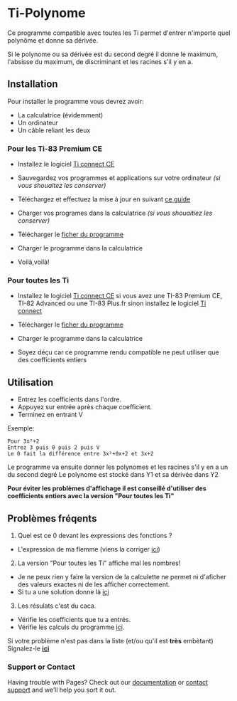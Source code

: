 # Ti-Polynome


Ce programme compatible avec toutes les Ti permet d'entrer n'importe quel polynôme et donne sa dérivée.

Si le polynome ou sa dérivée est du second degré il donne le maximum, l'absisse du maximum, de discriminant et les racines s'il y en a.


## Installation

Pour installer le programme vous devrez avoir:
- La calculatrice (évidemment)
- Un ordinateur
- Un câble reliant les deux


### Pour les Ti-83 Premium CE 

- Installez le logiciel [Ti connect CE](https://education.ti.com/fr/products/computer-software/ti%20connect%20ce%20sw)
- Sauvegardez vos programmes et applications sur votre ordinateur _(si vous shouaitez les conserver)_
- Téléchargez et effectuez la mise à jour en suivant [ce guide](https://education.ti.com/fr/product-resources/mise-a-jour-83-premium)
- Charger vos programes dans la calculatrice _(si vous shouaitiez les conserver)_
- Télécharger le [ficher du programme](https://github.com/James2Alex/Ti-Polynome/releases/download/1.0/POLY.8xp)
- Charger le programme dans la calculatrice

- Voilà,voilà!

### Pour toutes les Ti
- Installez le logiciel [Ti connect CE](https://education.ti.com/fr/products/computer-software/ti%20connect%20ce%20sw) si vous avez une TI-83 Premium CE, TI-82 Advanced ou une TI-83 Plus.fr sinon installez le logiciel [Ti connect](https://education.ti.com/fr/products/computer-software/ti-connect-sw)
- Télécharger le [ficher du programme](https://github.com/James2Alex/Ti-Polynome/releases/download/1.1compat/POLYcompat.8xp)
- Charger le programme dans la calculatrice

- Soyez déçu car ce programme rendu compatible ne peut utiliser que des coefficients entiers


## Utilisation


- Entrez les coefficients dans l'ordre.
- Appuyez sur entrée après chaque coefficient.
- Terminez en entrant V

Exemple:
```
Pour 3x²+2
Entrez 3 puis 0 puis 2 puis V
Le 0 fait la différence entre 3x²+0x+2 et 3x+2
```

Le programme va ensuite donner les polynomes et les racines s'il y en a un du second degré
Le polynome est stocké dans Y1 et sa dérivée dans Y2

**Pour éviter les problèmes d'affichage il est conseillé d'utiliser des coefficients entiers avec la version "Pour toutes les Ti"**


## Problèmes fréqents 

1. Quel est ce 0 devant les expressions des fonctions ?
- L'expression de ma flemme (viens la corriger [ici](https://github.com/James2Alex/Ti-Polynome))

2. La version "Pour toutes les Ti" affiche mal les nombres!
- Je ne peux rien y faire la version de la calculette ne permet ni d'aficher des valeurs exactes ni de les afficher correctement.
- Si tu a une solution donne là [ici](https://github.com/James2Alex/Ti-Polynome)

3. Les résulats c'est du caca.
- Vérifie les coefficients que tu a entrés. 
- Vérifie les calculs du programme [ici](https://github.com/James2Alex/Ti-Polynome).

Si votre problème n'est pas dans la liste (et/ou qu'il est **très** embètant)
Signalez-le [**ici**](https://gitreports.com/issue/James2Alex/Ti-Polynome)

### Support or Contact

Having trouble with Pages? Check out our [documentation](https://help.github.com/categories/github-pages-basics/) or [contact support](https://github.com/contact) and we’ll help you sort it out.
